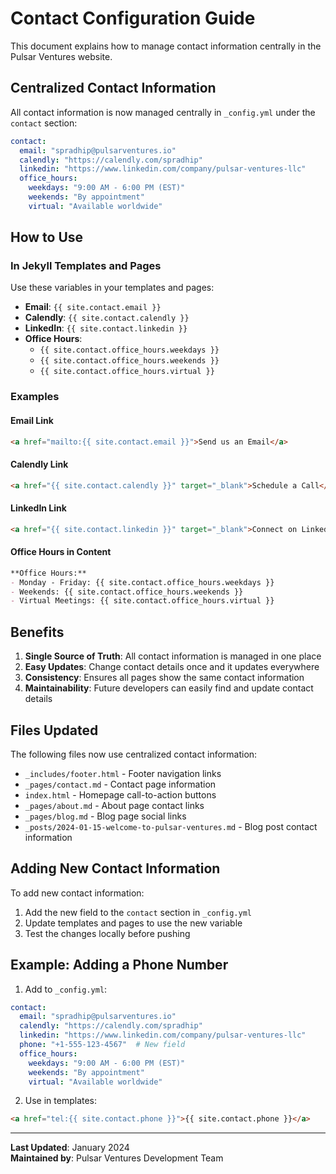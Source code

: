 # Contact Configuration Guide

This document explains how to manage contact information centrally in the Pulsar Ventures website.

## Centralized Contact Information

All contact information is now managed centrally in `_config.yml` under the `contact` section:

```yaml
contact:
  email: "spradhip@pulsarventures.io"
  calendly: "https://calendly.com/spradhip"
  linkedin: "https://www.linkedin.com/company/pulsar-ventures-llc"
  office_hours:
    weekdays: "9:00 AM - 6:00 PM (EST)"
    weekends: "By appointment"
    virtual: "Available worldwide"
```

## How to Use

### In Jekyll Templates and Pages

Use these variables in your templates and pages:

- **Email**: `{{ site.contact.email }}`
- **Calendly**: `{{ site.contact.calendly }}`
- **LinkedIn**: `{{ site.contact.linkedin }}`
- **Office Hours**: 
  - `{{ site.contact.office_hours.weekdays }}`
  - `{{ site.contact.office_hours.weekends }}`
  - `{{ site.contact.office_hours.virtual }}`

### Examples

#### Email Link
```html
<a href="mailto:{{ site.contact.email }}">Send us an Email</a>
```

#### Calendly Link
```html
<a href="{{ site.contact.calendly }}" target="_blank">Schedule a Call</a>
```

#### LinkedIn Link
```html
<a href="{{ site.contact.linkedin }}" target="_blank">Connect on LinkedIn</a>
```

#### Office Hours in Content
```markdown
**Office Hours:**
- Monday - Friday: {{ site.contact.office_hours.weekdays }}
- Weekends: {{ site.contact.office_hours.weekends }}
- Virtual Meetings: {{ site.contact.office_hours.virtual }}
```

## Benefits

1. **Single Source of Truth**: All contact information is managed in one place
2. **Easy Updates**: Change contact details once and it updates everywhere
3. **Consistency**: Ensures all pages show the same contact information
4. **Maintainability**: Future developers can easily find and update contact details

## Files Updated

The following files now use centralized contact information:

- `_includes/footer.html` - Footer navigation links
- `_pages/contact.md` - Contact page information
- `index.html` - Homepage call-to-action buttons
- `_pages/about.md` - About page contact links
- `_pages/blog.md` - Blog page social links
- `_posts/2024-01-15-welcome-to-pulsar-ventures.md` - Blog post contact information

## Adding New Contact Information

To add new contact information:

1. Add the new field to the `contact` section in `_config.yml`
2. Update templates and pages to use the new variable
3. Test the changes locally before pushing

## Example: Adding a Phone Number

1. Add to `_config.yml`:
```yaml
contact:
  email: "spradhip@pulsarventures.io"
  calendly: "https://calendly.com/spradhip"
  linkedin: "https://www.linkedin.com/company/pulsar-ventures-llc"
  phone: "+1-555-123-4567"  # New field
  office_hours:
    weekdays: "9:00 AM - 6:00 PM (EST)"
    weekends: "By appointment"
    virtual: "Available worldwide"
```

2. Use in templates:
```html
<a href="tel:{{ site.contact.phone }}">{{ site.contact.phone }}</a>
```

---

**Last Updated**: January 2024  
**Maintained by**: Pulsar Ventures Development Team

